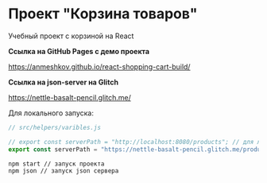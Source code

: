# Проект "Корзина товаров"

Учебный проект с корзиной на React

**Ссылка на GitHub Pages c демо проекта**

https://anmeshkov.github.io/react-shopping-cart-build/

**Ссылка на json-server на Glitch**

https://nettle-basalt-pencil.glitch.me/

Для локального запуска:

```js
// src/helpers/varibles.js

// export const serverPath = "http://localhost:8080/products"; // для локального JSON сервера
export const serverPath = "https://nettle-basalt-pencil.glitch.me/products";
```

```bash
npm start // запуск проекта
npm json // запуск json сервера
```
